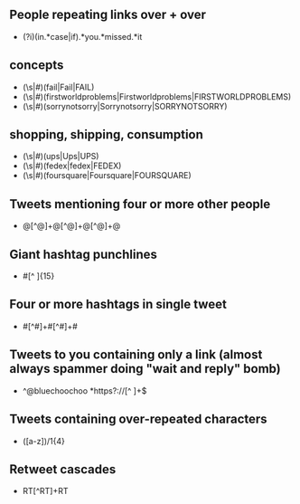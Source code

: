 People repeating links over + over
-------------
- (?i)(in.*case|if).*you.*missed.*it

concepts
-----------------------------------
- (\s|#)(fail|Fail|FAIL)
- (\s|#)(firstworldproblems|Firstworldproblems|FIRSTWORLDPROBLEMS)
- (\s|#)(sorrynotsorry|Sorrynotsorry|SORRYNOTSORRY)

shopping, shipping, consumption
-----------------------------------
- (\s|#)(ups|Ups|UPS)
- (\s|#)(fedex|fedex|FEDEX)
- (\s|#)(foursquare|Foursquare|FOURSQUARE)

Tweets mentioning four or more other people
-------------
- @[^@]+@[^@]+@[^@]+@

Giant hashtag punchlines
-------------
- #[^ ]{15}

Four or more hashtags in single tweet
-------------
- #[^#]+#[^#]+#

Tweets to you containing only a link (almost always spammer doing "wait and reply" bomb)
--------------
- ^@bluechoochoo *https?://[^ ]+$

Tweets containing over-repeated characters
-------------
- ([a-z])/1{4}

Retweet cascades
-------------
- RT[^RT]+RT

